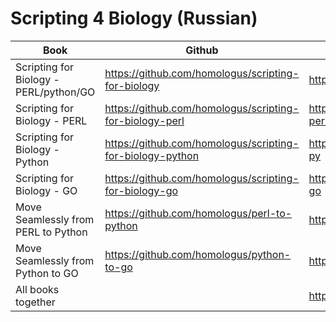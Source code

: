 # Scripting 4 Biology (Russian)

| Book                   | Github                                        |                             Leanpub         |
|------------------------|-----------------------------------------------|---------------------------------------------|
| Scripting for Biology  - PERL/python/GO | https://github.com/homologus/scripting-for-biology | https://leanpub.com/scripting4biology  |
| Scripting for Biology - PERL | https://github.com/homologus/scripting-for-biology-perl | https://leanpub.com/scripting4biology-perl  |
| Scripting for Biology - Python | https://github.com/homologus/scripting-for-biology-python | https://leanpub.com/scripting4biology-py  |
| Scripting for Biology - GO | https://github.com/homologus/scripting-for-biology-go | https://leanpub.com/scripting4biology-go  |
| Move Seamlessly from PERL to Python | https://github.com/homologus/perl-to-python | https://leanpub.com/perl2python |
| Move Seamlessly from Python to GO  | https://github.com/homologus/python-to-go | https://leanpub.com/python2go  |
| All books together      |                                                    | https://leanpub.com/b/scripting4biology|



